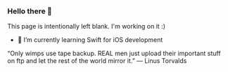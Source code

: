 ### Hello there 👋

This page is intentionally left blank. I'm working on it :)

- :iphone: I’m currently learning Swift for iOS development


“Only wimps use tape backup. REAL men just upload their important stuff on ftp and let the rest of the world mirror it.”
― Linus Torvalds
